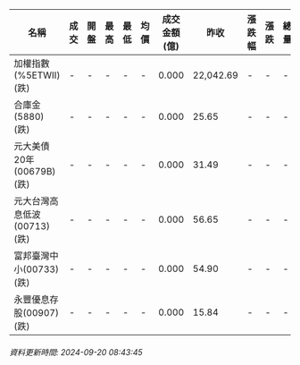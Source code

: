 | 名稱 | 成交 | 開盤 | 最高 | 最低 | 均價 | 成交金額(億) | 昨收 | 漲跌幅 | 漲跌 | 總量 | 昨量 | 振幅 |
| -------- | -------- | -------- | -------- |-------- | -------- | -------- |-------- |-------- |-------- | -------- | -------- |-------- |
|加權指數(%5ETWII) (跌)|-|-|-|-|-|0.000|22,042.69|-|-|-|-|0.00%|
|合庫金(5880) (跌)|-|-|-|-|-|0.000|25.65|-|-|-|-|0.00%|
|元大美債20年(00679B) (跌)|-|-|-|-|-|0.000|31.49|-|-|-|-|0.00%|
|元大台灣高息低波(00713) (跌)|-|-|-|-|-|0.000|56.65|-|-|-|-|0.00%|
|富邦臺灣中小(00733) (跌)|-|-|-|-|-|0.000|54.90|-|-|-|-|0.00%|
|永豐優息存股(00907) (跌)|-|-|-|-|-|0.000|15.84|-|-|-|-|0.00%|
###### 資料更新時間: 2024-09-20 08:43:45